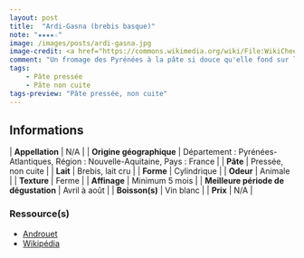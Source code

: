```yaml
---
layout: post
title:  "Ardi-Gasna (brebis basque)"
note: "★★★★☆"
image: /images/posts/ardi-gasna.jpg
image-credit: <a href="https://commons.wikimedia.org/wiki/File:WikiCheese_-_Ardi-gasna_05.jpg">Pierre-Yves Beaudouin / Wikimedia Commons</a>
comment: "Un fromage des Pyrénées à la pâte si douce qu'elle fond sur la langue ! Le must, c'est de le déguster avec de la confiture de cerises noires, comme au Pays-Basque. C’est excellent !"
tags:
    - Pâte pressée
    - Pâte non cuite
tags-preview: "Pâte pressée, non cuite"
---
```


## Informations

| **Appellation** | N/A |
| **Origine géographique** | Département :  Pyrénées-Atlantiques, Région : Nouvelle-Aquitaine, Pays : France |
| **Pâte** | Pressée, non cuite |
| **Lait** | Brebis, lait cru |
| **Forme** | Cylindrique |
| **Odeur** | Animale |
| **Texture** | Ferme |
| **Affinage** | Minimum 5 mois |
| **Meilleure période de dégustation** | Avril à août |
| **Boisson(s)** | Vin blanc |
| **Prix** | N/A |

### Ressource(s)
* [Androuet](https://androuet.com/Ardi-Gasna-643.html)
* [Wikipédia](https://fr.wikipedia.org/wiki/Ardi-Gasna)